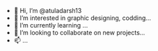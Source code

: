- 👋 Hi, I’m @atuladarsh13
- 👀 I’m interested in graphic designing, codding...
- 🌱 I’m currently learning ...
- 💞️ I’m looking to collaborate on new projects...
- 📫  ...

<!---
atuladarsh13/atuladarsh13 is a ✨ special ✨ repository because its `README.md` (this file) appears on your GitHub profile.
You can click the Preview link to take a look at your changes.
--->
